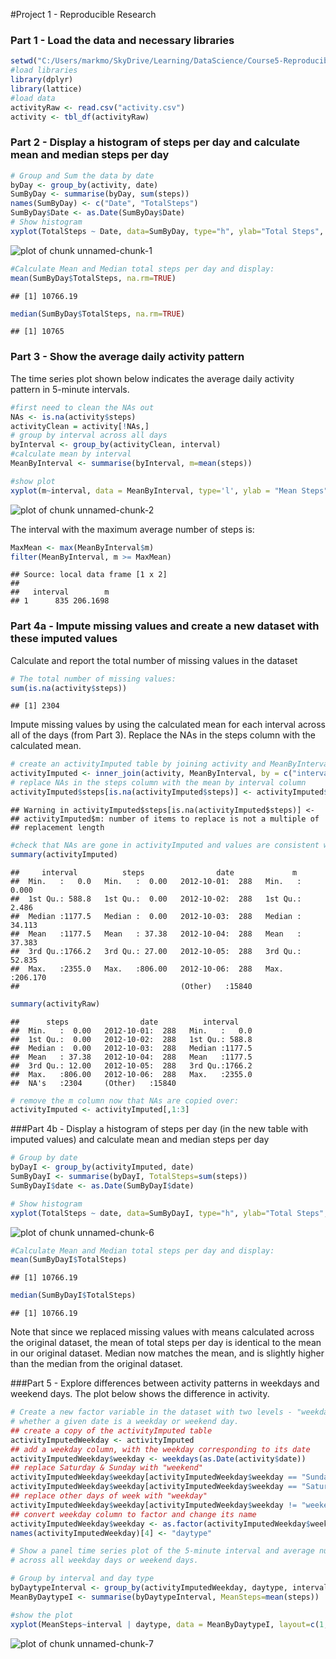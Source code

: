 #Project 1 - Reproducible Research

### Part 1 - Load the data and necessary libraries

```r
setwd("C:/Users/markmo/SkyDrive/Learning/DataScience/Course5-ReproducibleResearch/data")
#load libraries
library(dplyr)
library(lattice)
#load data
activityRaw <- read.csv("activity.csv")
activity <- tbl_df(activityRaw)
```

### Part 2 - Display a histogram of steps per day and calculate mean and median steps per day

```r
# Group and Sum the data by date
byDay <- group_by(activity, date)
SumByDay <- summarise(byDay, sum(steps))
names(SumByDay) <- c("Date", "TotalSteps")
SumByDay$Date <- as.Date(SumByDay$Date)
# Show histogram
xyplot(TotalSteps ~ Date, data=SumByDay, type="h", ylab="Total Steps", main="Steps per Day")
```

![plot of chunk unnamed-chunk-1](figure/unnamed-chunk-1-1.png) 

```r
#Calculate Mean and Median total steps per day and display:
mean(SumByDay$TotalSteps, na.rm=TRUE)     
```

```
## [1] 10766.19
```

```r
median(SumByDay$TotalSteps, na.rm=TRUE)   
```

```
## [1] 10765
```

### Part 3 - Show the average daily activity pattern
The time series plot shown below indicates the average daily activity pattern in 5-minute intervals.

```r
#first need to clean the NAs out 
NAs <- is.na(activity$steps)
activityClean = activity[!NAs,]
# group by interval across all days
byInterval <- group_by(activityClean, interval)
#calculate mean by interval
MeanByInterval <- summarise(byInterval, m=mean(steps))

#show plot
xyplot(m~interval, data = MeanByInterval, type='l', ylab = "Mean Steps")
```

![plot of chunk unnamed-chunk-2](figure/unnamed-chunk-2-1.png) 

The interval with the maximum average number of steps is:

```r
MaxMean <- max(MeanByInterval$m)
filter(MeanByInterval, m >= MaxMean)
```

```
## Source: local data frame [1 x 2]
## 
##   interval        m
## 1      835 206.1698
```

### Part 4a - Impute missing values and create a new dataset with these imputed values
Calculate and report the total number of missing values in the dataset

```r
# The total number of missing values:
sum(is.na(activity$steps))
```

```
## [1] 2304
```
Impute missing values by using the calculated mean for each interval across all of the days (from Part 3).
Replace the NAs in the steps column with the calculated mean.

```r
# create an activityImputed table by joining activity and MeanByInterval
activityImputed <- inner_join(activity, MeanByInterval, by = c("interval" = "interval"))
# replace NAs in the steps column with the mean by interval column
activityImputed$steps[is.na(activityImputed$steps)] <- activityImputed$m
```

```
## Warning in activityImputed$steps[is.na(activityImputed$steps)] <-
## activityImputed$m: number of items to replace is not a multiple of
## replacement length
```

```r
#check that NAs are gone in activityImputed and values are consistent with activityRaw
summary(activityImputed)
```

```
##     interval          steps                date             m          
##  Min.   :   0.0   Min.   :  0.00   2012-10-01:  288   Min.   :  0.000  
##  1st Qu.: 588.8   1st Qu.:  0.00   2012-10-02:  288   1st Qu.:  2.486  
##  Median :1177.5   Median :  0.00   2012-10-03:  288   Median : 34.113  
##  Mean   :1177.5   Mean   : 37.38   2012-10-04:  288   Mean   : 37.383  
##  3rd Qu.:1766.2   3rd Qu.: 27.00   2012-10-05:  288   3rd Qu.: 52.835  
##  Max.   :2355.0   Max.   :806.00   2012-10-06:  288   Max.   :206.170  
##                                    (Other)   :15840
```

```r
summary(activityRaw)
```

```
##      steps                date          interval     
##  Min.   :  0.00   2012-10-01:  288   Min.   :   0.0  
##  1st Qu.:  0.00   2012-10-02:  288   1st Qu.: 588.8  
##  Median :  0.00   2012-10-03:  288   Median :1177.5  
##  Mean   : 37.38   2012-10-04:  288   Mean   :1177.5  
##  3rd Qu.: 12.00   2012-10-05:  288   3rd Qu.:1766.2  
##  Max.   :806.00   2012-10-06:  288   Max.   :2355.0  
##  NA's   :2304     (Other)   :15840
```

```r
# remove the m column now that NAs are copied over:
activityImputed <- activityImputed[,1:3]
```
###Part 4b - Display a histogram of steps per day (in the new table with imputed values) and calculate mean and median steps per day

```r
# Group by date
byDayI <- group_by(activityImputed, date)
SumByDayI <- summarise(byDayI, TotalSteps=sum(steps))
SumByDayI$date <- as.Date(SumByDayI$date)

# Show histogram
xyplot(TotalSteps ~ date, data=SumByDayI, type="h", ylab="Total Steps", main="Steps per Day")
```

![plot of chunk unnamed-chunk-6](figure/unnamed-chunk-6-1.png) 

```r
#Calculate Mean and Median total steps per day and display:
mean(SumByDayI$TotalSteps)
```

```
## [1] 10766.19
```

```r
median(SumByDayI$TotalSteps)    
```

```
## [1] 10766.19
```
Note that since we replaced missing values with means calculated across the original dataset, the mean of total steps per day is identical to the mean in our original dataset.  Median now matches the mean, and is slightly higher than the median from the original dataset.

###Part 5 - Explore differences between activity patterns in weekdays and weekend days.  The plot below shows the difference in activity.

```r
# Create a new factor variable in the dataset with two levels - "weekday" and "weekend" indicating 
# whether a given date is a weekday or weekend day.
## create a copy of the activityImputed table
activityImputedWeekday <- activityImputed
## add a weekday column, with the weekday corresponding to its date
activityImputedWeekday$weekday <- weekdays(as.Date(activity$date))
## replace Saturday & Sunday with "weekend"
activityImputedWeekday$weekday[activityImputedWeekday$weekday == "Sunday"] <- "weekend"
activityImputedWeekday$weekday[activityImputedWeekday$weekday == "Saturday"] <- "weekend"
## replace other days of week with "weekday"
activityImputedWeekday$weekday[activityImputedWeekday$weekday != "weekend"] <- "weekday"
## convert weekday column to factor and change its name
activityImputedWeekday$weekday <- as.factor(activityImputedWeekday$weekday)
names(activityImputedWeekday)[4] <- "daytype"

# Show a panel time series plot of the 5-minute interval and average number of steps taken, averaged 
# across all weekday days or weekend days.

# Group by interval and day type
byDaytypeInterval <- group_by(activityImputedWeekday, daytype, interval)
MeanByDaytypeI <- summarise(byDaytypeInterval, MeanSteps=mean(steps))

#show the plot
xyplot(MeanSteps~interval | daytype, data = MeanByDaytypeI, layout=c(1,2), type='l', ylab = "Mean Steps")
```

![plot of chunk unnamed-chunk-7](figure/unnamed-chunk-7-1.png) 
